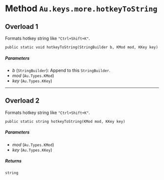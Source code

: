 # Method `Au.keys.more.hotkeyToString`

## Overload 1

Formats hotkey string like `"Ctrl+Shift+K"`.

```
public static void hotkeyToString(StringBuilder b, KMod mod, KKey key)
```

##### Parameters

- *b*  (`StringBuilder`):
    Append to this `StringBuilder`.
- *mod*  (`Au.Types.KMod`)
- *key*  (`Au.Types.KKey`)

* * *

## Overload 2

Formats hotkey string like `"Ctrl+Shift+K"`.

```
public static string hotkeyToString(KMod mod, KKey key)
```

##### Parameters

- *mod*  (`Au.Types.KMod`)
- *key*  (`Au.Types.KKey`)

##### Returns

`string`